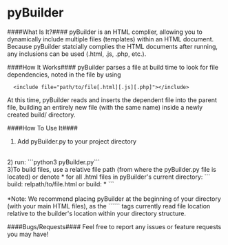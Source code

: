 # pyBuilder
####What Is It?####
pyBuilder is an HTML complier, allowing you to dynamically include multiple files (templates) within an HTML document. Because pyBuilder statcially complies the HTML documents after running, any inclusions can be used (.html, .js, .php, etc.).

####How It Works####
pyBuilder parses a file at build time to look for file dependencies, noted in the file by using
```
  <include file="path/to/file[.html][.js][.php]"></include>
```
At this time, pyBuilder reads and inserts the dependent file into the parent file, building an entirely new file (with the same name) inside a newly created build/ directory.

####How To Use It####
1) Add pyBuilder.py to your project directory
<br>
2) run:
```python3 pyBuilder.py```
<br>
3)To build files, use a relative file path (from where the pyBuilder.py file is located) or denote * for all .html files in pyBuilder's current directory:
```
build: relpath/to/file.html
or
build: *
```
<br><br>
*Note: We recommend placing pyBuilder at the beginning of your directory (with your main HTML files), as the ```<include>``` tags currently read file location relative to the builder's location within your directory structure.

####Bugs/Requests####
Feel free to report any issues or feature requests you may have!
